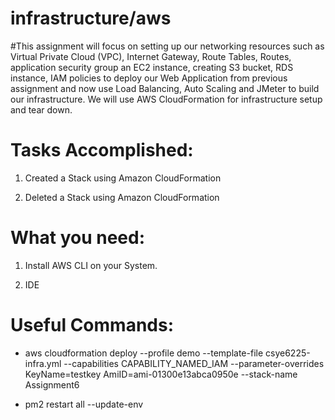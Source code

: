 # infrastructure/aws

#This assignment will focus on setting up our networking resources such as Virtual Private Cloud (VPC), Internet Gateway, Route Tables, Routes, application security group an EC2 instance, creating S3 bucket, RDS instance, IAM policies to deploy our Web Application from previous assignment and now use Load Balancing, Auto Scaling and JMeter to build our infrastructure. We will use AWS CloudFormation for infrastructure setup and tear down.

# Tasks Accomplished:

1. Created a Stack using Amazon CloudFormation

2. Deleted a Stack using Amazon CloudFormation

# What you need:

1. Install AWS CLI on your System.

2. IDE

# Useful Commands:

* aws cloudformation deploy --profile demo --template-file csye6225-infra.yml --capabilities CAPABILITY_NAMED_IAM --parameter-overrides KeyName=testkey AmiID=ami-01300e13abca0950e --stack-name Assignment6

* pm2 restart all --update-env





